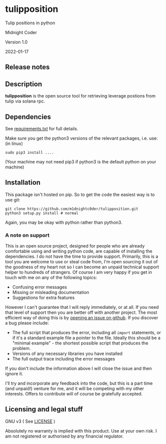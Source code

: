 # tulipposition

Tulip positions in python

Midnight Coder

Version 1.0

2022-01-17

## Release notes

## Description

**tulipposition** is the open source tool for retrieving leverage postions from tulip via solana rpc.

## Dependencies

See [requirements.txt](requirements.txt) for full details.

Make sure you get the python3 versions of the relevant packages, i.e. use: (in linux)

```
sudo pip3 install ....
```

(Your machine may not need pip3 if python3 is the default python on your machine)

## Installation

This package isn't hosted on pip. So to get the code the easiest way is to use git:

```
git clone https://github.com/m1dnightc0der/tulipposition.git
python3 setup.py install # normal
```

Again, you may be okay with python rather than python3.

### A note on support

This is an open source project, designed for people who are already comfortable using and writing python code, are capable of installing the dependencies. I do not have the time to provide support. Primarily, this is a tool you are welcome to use or steal code from, I'm open sourcing it out of the goodness of my heart not so I can become an unpaid technical support helper to hundreds of strangers. Of course I am very happy if you get in touch with me on any of the following topics:

- Confusing error messages
- Missing or misleading documentation
- Suggestions for extra features
 
However I can't guarantee that I will reply immediately, or at all. If you need that level of support then you are better off with another project. The most efficient way of doing this is by [opening an issue on github](https://github.com/m1dnightc0der/tulipposition/issues/new). If you discover a bug please include:

- The full script that produces the error, including all `import` statements, or if it's a standard example file a pointer to the file. Ideally this should be a "minimal example" - the shortest possible script that produces the problem.
- Versions of any necessary libraries you have installed
- The full output trace including the error messages

If you don't include the information above I will close the issue and then ignore it.

I'll try and incorporate any feedback into the code, but this is a part time (and unpaid!) venture for me, and it will be competing with my other interests. Offers to contribute will of course be gratefully accepted.

## Licensing and legal stuff

GNU v3
( See [LICENSE](LICENSE) )

Absolutely no warranty is implied with this product. Use at your own risk. I am not registered or authorised by any financial regulator. 


